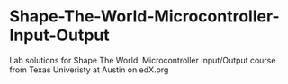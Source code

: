 # Shape-The-World-Microcontroller-Input-Output
Lab solutions for Shape The World: Microcontroller Input/Output course from Texas Univeristy at Austin on edX.org
